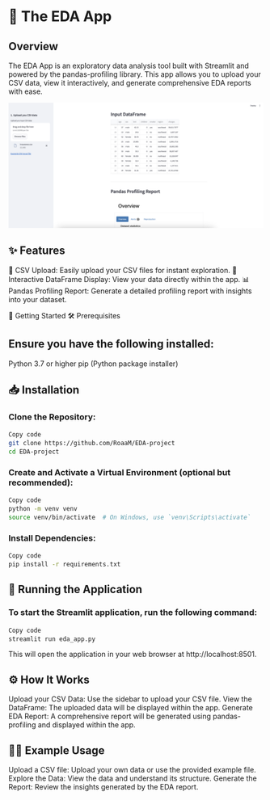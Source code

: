 

# 🧪 The EDA App

## Overview
The EDA App is an exploratory data analysis tool built with Streamlit and powered by the pandas-profiling library. This app allows you to upload your CSV data, view it interactively, and generate comprehensive EDA reports with ease.

![Dean Assistant](./EDA.png)


## ✨ Features
📂 CSV Upload: Easily upload your CSV files for instant exploration.
👀 Interactive DataFrame Display: View your data directly within the app.
📊 Pandas Profiling Report: Generate a detailed profiling report with insights into your dataset.

🚀 Getting Started
🛠️ Prerequisites

## Ensure you have the following installed:

Python 3.7 or higher
pip (Python package installer)

## 📥 Installation

### Clone the Repository:

```sh
Copy code
git clone https://github.com/RoaaM/EDA-project
cd EDA-project
```

### Create and Activate a Virtual Environment (optional but recommended):

```sh
Copy code
python -m venv venv
source venv/bin/activate  # On Windows, use `venv\Scripts\activate`

```

### Install Dependencies:

```sh
Copy code
pip install -r requirements.txt
```

## 🏃 Running the Application

### To start the Streamlit application, run the following command:

```sh
Copy code
streamlit run eda_app.py
```

This will open the application in your web browser at http://localhost:8501.

## ⚙️ How It Works
Upload your CSV Data: Use the sidebar to upload your CSV file.
View the DataFrame: The uploaded data will be displayed within the app.
Generate EDA Report: A comprehensive report will be generated using pandas-profiling and displayed within the app.

## 🧑‍💻 Example Usage
Upload a CSV file: Upload your own data or use the provided example file.
Explore the Data: View the data and understand its structure.
Generate the Report: Review the insights generated by the EDA report.
